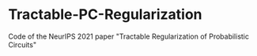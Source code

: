 # Tractable-PC-Regularization
Code of the NeurIPS 2021 paper "Tractable Regularization of Probabilistic Circuits"
